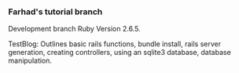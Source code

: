 ### Farhad's tutorial branch

Development branch Ruby Version 2.6.5.

TestBlog:
Outlines basic rails functions, bundle install, rails server generation, creating controllers, using an sqlite3 database, database manipulation.

